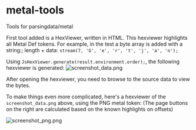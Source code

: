 # metal-tools
Tools for parsingdata/metal

First tool added is a HexViewer, written in HTML.
This hexviewer highlights all Metal Def tokens. For example, in the test a byte array is added with a string:;
length + data:
`stream(7, 'G', 'e', 'r', 't', 'j', 'a', 'n');`

Using `JsHexViewer.generate(result.environment.order);`, the following hexviewer is generated:
![screenshot_data.png](https://raw.githubusercontent.com/gertjanal/metal-tools/master/src/test/resources/jsHexViewer/screenshot_data.png)

After opening the hexviewer, you need to browse to the source data to view the bytes.

To make things even more complicated, here's a hexviewer of the `screenshot_data.png` above, using the PNG metal token:
(The page buttons on the right are calculated based on the known highlights on offsets)

![screenshot_png.png](https://raw.githubusercontent.com/gertjanal/metal-tools/master/src/test/resources/jsHexViewer/screenshot_png.png)

